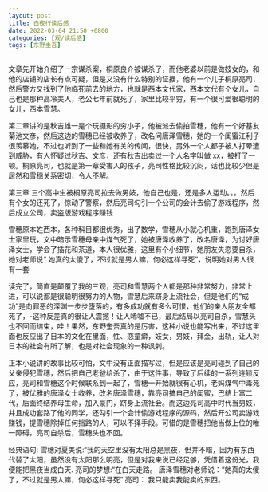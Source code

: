 ```yaml
---
layout: post
title: 白夜行读后感
date: 2022-03-04 21:50 +0800
categories: [观/读后感]
tags: [东野圭吾]
---
```


文章先开始介绍了一宗谋杀案，桐原良介被谋杀了，而他老婆以前是做妓女的，和他的店铺的店长有点可疑，但是又没有什么特别的证据，他有一个儿子桐原亮司，然后警方又找到了他临死前去的地方，也就是西本文代家，西本文代有个女儿，自己也是那种高冷美人，老公七年前就死了，家里比较平穷，有一个很可爱很聪明的女儿，西本雪慧。

第二章讲的是秋吉雄一是个玩摄影的穷小子，他被派去偷拍雪穗，他有一个好基友菊池文彦，然后这边的雪穗已经被收养了，改名问唐泽雪穗，她的一个闺蜜江利子很羡慕她，不过也听到了一些和她有关的传闻，很快，另外一个人都子被人打晕遭到威胁，有人怀疑过秋吉、文彦，还有秋吉出卖过一个人名字叫做 xx，被打了一顿。桐原亮司，也就是第一章受害人的孩子，亮司性格比较沉闷，话也比较少但是居然和雪穗关系密切，令人不解。

第三章
三个高中生被桐原亮司拉去做男妓，他自己也是，还是多人运动。。。然后有个女的还死了，惊动了警察，然后亮司勾引一个公司的会计去偷了游戏程序，然后成立公司，卖盗版游戏程序赚钱

雪穗原本姓西本，各种科目都很优秀，出了数学，雪穗从小就心机重，跑到唐泽女士家里玩，文中暗示雪穗母亲中煤气死了，她被唐泽收养了，改名唐泽，为讨好唐泽女士，学会了插花和茶道，本人很优雅，这里有个小细节，她朋友失恋要自杀，她对老师说“ 她真的太傻了，不过就是男人嘛，何必这样寻死”，说明她对男人很有一套

读完了，简直是颠覆了我的三观，亮司和雪慧两个人都是那种非常努力，非常上进，可以说都是很聪明很努力的人物，雪慧后来跻身上流社会，但是他们的“成功”是向罪恶的深渊一步步堕落的，有多成功就有多么可恨，他们的亲人朋友全都死了，-这种反差真的很让人震撼！让人唏嘘不已，最后结局以亮司自杀，雪慧头也不回而结束，哇！果然，东野奎吾真的是厉害，这种小说也能写出来，不过这里面也反应出了日本的文化在里面，性、恋童癖，妓女，男妓，拜金，出轨，让人对日本的社会有所了解，也是对社会现象的一种讽刺。

正本小说讲的故事比较可怕，文中没有正面描写过，但是应该是亮司碰到了自己的父亲侵犯雪穗，然后把自己老爸给杀了，由于这件事，导致了后续的一系列连锁反应，亮司和雪穗这个时候联系到一起了，雪穗一开始就很有心机，老妈煤气中毒死了，被优雅的唐泽女士收养，改名唐泽雪穗，靠亮司搞自己的闺蜜，巴结上富二代，后面终结养母生命，加入豪门，跻身上流社会。而这边亮司高中时代当男妓，并且成功套路了他的同学，还勾引一个会计偷游戏程序的源码，然后开公司卖游戏赚钱，提雪穗除掉任何挡路的人，可以不择手段。可惜的是雪穗把他当做上位的唯一障碍，亮司自杀后，雪穗头也不回。

经典语句:
雪穗对夏美说:“我的天空里没有太阳总是黑夜，但并不暗，因为有东西代替了太阳，虽然没有太阳那么明亮，但是对我来说已经足够，凭借着这份光，我便能把黑夜当成白天.
亮司的梦想:“在白天走路。
唐泽雪穗对老师说：“她真的太傻了，不过就是男人嘛，何必这样寻死”
亮司： 我只能卖我能卖的东西。
